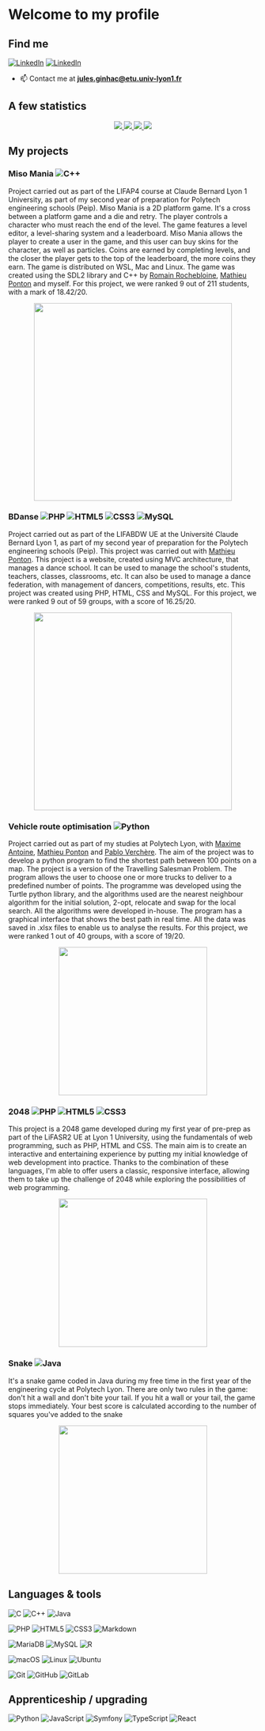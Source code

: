 # Welcome to my profile 
## Find me

[![LinkedIn](https://img.shields.io/badge/-GitHub-000?&logo=GitHub&logoColor=FFF)](https://github.com/JulesUSG15)
[![LinkedIn](https://img.shields.io/badge/-LinkedIn-000?&logo=LinkedIn&logoColor=0A66C2)](https://www.linkedin.com/in/jules-ginhac-2b8a65236/)

- 📫 Contact me at **jules.ginhac@etu.univ-lyon1.fr**

## A few statistics 

<div align="center">

<a href="https://github.com/JulesUSG15/Stats#gh-dark-mode-only">
<img src="https://github.com/JulesUSG15/Stats/blob/master/generated/overview.svg#gh-dark-mode-only" />
<img src="https://github.com/JulesUSG15/Stats/blob/master/generated/languages.svg#gh-dark-mode-only" />
</a>
<a href="https://github.com/JulesUSG15/Stats#gh-light-mode-only">
<img src="https://github.com/JulesUSG15/Stats/blob/master/generated/overview.svg#gh-dark-mode-only#gh-light-mode-only" />
<img src="https://github.com/JulesUSG15/Stats/blob/master/generated/languages.svg#gh-dark-mode-only#gh-light-mode-only" />
</a>

</div>



## My projects 

### Miso Mania ![C++](https://img.shields.io/badge/c++-%2300599C.svg?style=for-the-badge&logo=c%2B%2B&logoColor=white)
Project carried out as part of the LIFAP4 course at Claude Bernard Lyon 1 University, as part of my second year of preparation for Polytech engineering schools (Peip). 
Miso Mania is a 2D platform game. It's a cross between a platform game and a die and retry. The player controls a character who must reach the end of the level. The game features a level editor, a level-sharing system and a leaderboard. 
Miso Mania allows the player to create a user in the game, and this user can buy skins for the character, as well as particles. Coins are earned by completing levels, and the closer the player gets to the top of the leaderboard, the more coins they earn. 
The game is distributed on WSL, Mac and Linux. The game was created using the SDL2 library and C++ by [Romain Rochebloine](https://github.com/rrrroo), [Mathieu Ponton](https://github.com/Claquettes) and myself.
For this project, we were ranked 9 out of 211 students, with a mark of 18.42/20.

<div align="center"> <img src="miso1.gif" width="400px" /> </div>

### BDanse ![PHP](https://img.shields.io/badge/php-%23777BB4.svg?style=for-the-badge&logo=php&logoColor=white) ![HTML5](https://img.shields.io/badge/html5-%23E34F26.svg?style=for-the-badge&logo=html5&logoColor=white) ![CSS3](https://img.shields.io/badge/css3-%231572B6.svg?style=for-the-badge&logo=css3&logoColor=white) ![MySQL](https://img.shields.io/badge/mysql-%2300f.svg?style=for-the-badge&logo=mysql&logoColor=white)
Project carried out as part of the LIFABDW UE at the Université Claude Bernard Lyon 1, as part of my second year of preparation for the Polytech engineering schools (Peip). This project was carried out with [Mathieu Ponton](https://github.com/Claquettes). 
This project is a website, created using MVC architecture, that manages a dance school. It can be used to manage the school's students, teachers, classes, classrooms, etc. It can also be used to manage a dance federation, with management of dancers, competitions, results, etc. 
This project was created using PHP, HTML, CSS and MySQL. 
For this project, we were ranked 9 out of 59 groups, with a score of 16.25/20.

<div align="center"> <img src="https://i.imgur.com/a5lC1in.png" width="400px" /> </div>

### Vehicle route optimisation ![Python](https://img.shields.io/badge/python-3670A0?style=for-the-badge&logo=python&logoColor=ffdd54)
Project carried out as part of my studies at Polytech Lyon, with [Maxime Antoine](https://github.com/maxime-antoine-dev), [Mathieu Ponton](https://github.com/Claquettes) and [Pablo Verchère](https://github.com/PabloVerchere). 
The aim of the project was to develop a python program to find the shortest path between 100 points on a map. The project is a version of the Travelling Salesman Problem. The program allows the user to choose one or more trucks to deliver to a predefined number of points. 
The programme was developed using the Turtle python library, and the algorithms used are the nearest neighbour algorithm for the initial solution, 2-opt, relocate and swap for the local search. All the algorithms were developed in-house. 
The program has a graphical interface that shows the best path in real time. All the data was saved in .xlsx files to enable us to analyse the results. 
For this project, we were ranked 1 out of 40 groups, with a score of 19/20.

<div align="center"> <img src="info.gif" width="300px" /> </div>

### 2048 ![PHP](https://img.shields.io/badge/php-%23777BB4.svg?style=for-the-badge&logo=php&logoColor=white) ![HTML5](https://img.shields.io/badge/html5-%23E34F26.svg?style=for-the-badge&logo=html5&logoColor=white) ![CSS3](https://img.shields.io/badge/css3-%231572B6.svg?style=for-the-badge&logo=css3&logoColor=white)
This project is a 2048 game developed during my first year of pre-prep as part of the LiFASR2 UE at Lyon 1 University, using the fundamentals of web programming, such as PHP, HTML and CSS. 
The main aim is to create an interactive and entertaining experience by putting my initial knowledge of web development into practice. Thanks to the combination of these languages, I'm able to offer users a classic, responsive interface, allowing them to take up the challenge of 2048 while exploring the possibilities of web programming.

<div align="center"> <img src="Corner-Test.gif" width="300px" /> </div>

### Snake ![Java](https://img.shields.io/badge/java-%23ED8B00.svg?style=for-the-badge&logo=openjdk&logoColor=white)
It's a snake game coded in Java during my free time in the first year of the engineering cycle at Polytech Lyon.
There are only two rules in the game: don't hit a wall and don't bite your tail. If you hit a wall or your tail, the game stops immediately. Your best score is calculated according to the number of squares you've added to the snake

<div align="center"> <img src="snake.gif" width="300px" /> </div>

## Languages & tools

![C](https://img.shields.io/badge/c-%2300599C.svg?style=for-the-badge&logo=c&logoColor=white)
![C++](https://img.shields.io/badge/c++-%2300599C.svg?style=for-the-badge&logo=c%2B%2B&logoColor=white)
![Java](https://img.shields.io/badge/java-%23ED8B00.svg?style=for-the-badge&logo=openjdk&logoColor=white)

![PHP](https://img.shields.io/badge/php-%23777BB4.svg?style=for-the-badge&logo=php&logoColor=white)
![HTML5](https://img.shields.io/badge/html5-%23E34F26.svg?style=for-the-badge&logo=html5&logoColor=white)
![CSS3](https://img.shields.io/badge/css3-%231572B6.svg?style=for-the-badge&logo=css3&logoColor=white)
![Markdown](https://img.shields.io/badge/markdown-%23000000.svg?style=for-the-badge&logo=markdown&logoColor=white)

![MariaDB](https://img.shields.io/badge/MariaDB-003545?style=for-the-badge&logo=mariadb&logoColor=white)
![MySQL](https://img.shields.io/badge/mysql-%2300f.svg?style=for-the-badge&logo=mysql&logoColor=white)
![R](https://img.shields.io/badge/r-%23276DC3.svg?style=for-the-badge&logo=r&logoColor=white)

![macOS](https://img.shields.io/badge/mac%20os-000000?style=for-the-badge&logo=macos&logoColor=F0F0F0)
![Linux](https://img.shields.io/badge/Linux-FCC624?style=for-the-badge&logo=linux&logoColor=black)
![Ubuntu](https://img.shields.io/badge/Ubuntu-E95420?style=for-the-badge&logo=ubuntu&logoColor=white)

![Git](https://img.shields.io/badge/git-%23F05033.svg?style=for-the-badge&logo=git&logoColor=white)
![GitHub](https://img.shields.io/badge/github-%23121011.svg?style=for-the-badge&logo=github&logoColor=white)
![GitLab](https://img.shields.io/badge/gitlab-%23181717.svg?style=for-the-badge&logo=gitlab&logoColor=white)

## Apprenticeship / upgrading

![Python](https://img.shields.io/badge/python-3670A0?style=for-the-badge&logo=python&logoColor=ffdd54)
![JavaScript](https://img.shields.io/badge/javascript-%23323330.svg?style=for-the-badge&logo=javascript&logoColor=%23F7DF1E)
![Symfony](https://img.shields.io/badge/symfony-%23000000.svg?style=for-the-badge&logo=symfony&logoColor=white)
![TypeScript](https://img.shields.io/badge/typescript-%23007ACC.svg?style=for-the-badge&logo=typescript&logoColor=white)
![React](https://img.shields.io/badge/react-%2320232a.svg?style=for-the-badge&logo=react&logoColor=%2361DAFB)

